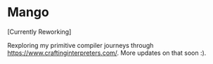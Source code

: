 # Mango
[Currently Reworking]

Rexploring my primitive compiler journeys through https://www.craftinginterpreters.com/. More updates on that soon :).

